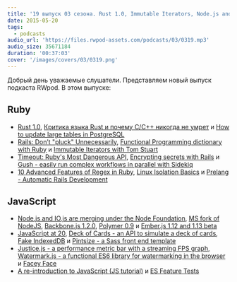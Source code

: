```yaml
---
title: '19 выпуск 03 сезона. Rust 1.0, Immutable Iterators, Node.js and IO.js are merging, JavaScript at 20, Justice.js и прочее'
date: 2015-05-20
tags:
  - podcasts
audio_url: 'https://files.rwpod-assets.com/podcasts/03/0319.mp3'
audio_size: 35671184
duration: '00:37:03'
cover: '/images/covers/03/0319.png'
---
```


Добрый день уважаемые слушатели. Представляем новый выпуск подкаста RWpod. В этом выпуске:

## Ruby

- [Rust 1.0](http://blog.rust-lang.org/2015/05/15/Rust-1.0.html), [Критика языка Rust и почему C/C++ никогда не умрет](http://eax.me/cpp-will-never-die/) и [How to update large tables in PostgreSQL](http://blog.codacy.com/2015/05/14/how-to-update-large-tables-in-postgresql/)
- [Rails: Don’t "pluck" Unnecessarily](http://6ftdan.com/allyourdev/2015/05/13/rails-dont-pluck-unnecessarily/), [Functional Programming dictionary with Ruby](https://medium.com/@KamilLelonek/functional-programming-dictionary-with-ruby-38e39b3ddcba) и [Immutable Iterators with Tom Stuart](http://devblog.avdi.org/2015/05/14/new-rubytapas-freebie-immutable-iterators-with-tom-stuart/)
- [Timeout: Ruby's Most Dangerous API](http://www.mikeperham.com/2015/05/08/timeout-rubys-most-dangerous-api/), [Encrypting secrets with Rails](http://cookieshq.co.uk/posts/encrypting-secrets-with-rails/) и [Gush - easily run complex workflows in parallel with Sidekiq](https://github.com/pokonski/gush)
- [10 Advanced Features of Regex in Ruby](http://idiosyncratic-ruby.com/11-regular-extremism.html), [Linux Isolation Basics](https://blog.engineyard.com/2015/linux-containers-isolation) и [Prelang - Automatic Rails Development](https://prelang.com/)

## JavaScript

- [Node.js and IO.js are merging under the Node Foundation](http://www.infoq.com/news/2015/05/nodejs-iojs), [MS fork of NodeJS](https://github.com/Microsoft/node), [Backbone.js 1.2.0](http://backbonejs.org/#changelog), [Polymer 0.9](https://blog.polymer-project.org/announcements/2015/05/14/0.9-release/) и [Ember.js 1.12 and 1.13 beta](http://emberjs.com/blog/2015/05/13/ember-1-12-released.html)
- [JavaScript at 20](http://brendaneich.github.io/ModernWeb.tw-2015/#1), [Deck of Cards - an API to simulate a deck of cards](https://github.com/crobertsbmw/deckofcards), [Fake IndexedDB](https://github.com/dumbmatter/fakeIndexedDB) и [Pintsize - a Sass front end template](http://pintsize.io/)
- [Justice.js - a performance metric bar with a streaming FPS graph](http://okor.github.io/justice/), [Watermark.js - a functional ES6 library for watermarking in the browser](http://brianium.github.io/watermarkjs/) и [Facey Face](http://gabetaubman.com/projects/faces/)
- [A re-introduction to JavaScript (JS tutorial)](https://developer.mozilla.org/en-US/docs/Web/JavaScript/A_re-introduction_to_JavaScript) и [ES Feature Tests](https://featuretests.io/)
